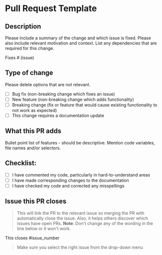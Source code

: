 # Pull Request Template

## Description

Please include a summary of the change and which issue is fixed. Please also include relevant motivation and context. List any dependencies that are required for this change.

Fixes # (issue)

## Type of change

Please delete options that are not relevant.

- [ ] Bug fix (non-breaking change which fixes an issue)
- [ ] New feature (non-breaking change which adds functionality)
- [ ] Breaking change (fix or feature that would cause existing functionality to not work as expected)
- [ ] This change requires a documentation update

## What this PR adds
Bullet point list of features - should be descriptive. Mention code variables, file names and/or selectors.

## Checklist:

- [ ] I have commented my code, particularly in hard-to-understand areas
- [ ] I have made corresponding changes to the documentation
- [ ] I have checked my code and corrected any misspellings

## Issue this PR closes

> This will link the PR to the relevant issue so merging the PR with automatically close the issue. Also, it helps others discover which issues have open PRs. **Note**: Don't change any of the wording in the line below or it won't work.

This closes #issue_number

> Make sure you select the right issue from the drop-down menu
